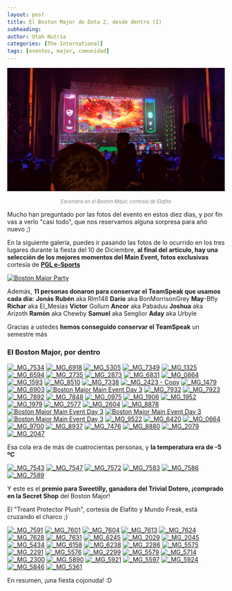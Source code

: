 ```yaml
---
layout: post
title: El Boston Major de Dota 2, desde dentro (I)
subheading: 
author: Utah Nutria
categories: [The International]
tags: [eventos, major, comunidad]
---
```

![Escenario en el Boston Major, cortesía de Elafito](/assets/images/2016/12/Escenario-Major.jpg)

<p style="color:gray; font-size:80%;" align="center"><i>Escenario en el Boston Major, cortesía de Elafito</i></p>

Mucho han preguntado por las fotos del evento en estos diez días, y por fin vas a verlo "casi todo", que nos reservamos alguna sorpresa para año nuevo ;)

En la siguiente galería, puedes ir pasando las fotos de lo ocurrido en los tres lugares durante la fiesta del 10 de Diciembre, **al final del artículo, hay una selección de los mejores momentos del Main Event, fotos exclusivas** cortesía de [**PGL e-Sports**](http://www.pglesports.com/)

[![Boston Major Party](https://c7.staticflickr.com/1/318/30943181894_0e673c656b_c.jpg)](https://www.flickr.com/photos/26731699@N04/albums/72157678111439185 "Boston Major Party")

Además, **11 personas donaron para conservar el TeamSpeak que usamos cada día:**
**Jonás**
**Rubén** aka Rlm148
**Darío** aka BonMorrisonGrey
**May**-Bfly
**Richar** aka El\_Mesias
**Victor** Gollum
**Ancor** aka Pabaduu
**Joshua** aka Arizoth
**Ramón** aka Chewby
**Samuel** aka Senglior
**Aday** aka Urbyle

Gracias a ustedes **hemos conseguido conservar el TeamSpeak** un semestre más

### El Boston Major, por dentro

[![_MG_7534](https://c3.staticflickr.com/1/80/31483173106_ae3b03966b_c.jpg)](https://www.flickr.com/photos/pglesports/31483173106/in/album-72157673714227613/ "_MG_7534")
[![_MG_6918](https://c7.staticflickr.com/6/5566/31483158246_2f3ff729bb_c.jpg)](https://www.flickr.com/photos/pglesports/31483158246/in/album-72157673714227613/ "_MG_6918")
[![_MG_5305](https://c1.staticflickr.com/1/470/30718877584_1bacd0b5f4_c.jpg)](https://www.flickr.com/photos/pglesports/30718877584/in/album-72157676305289080/ "_MG_5305")
[![_MG_7349](https://c3.staticflickr.com/1/305/30695048674_42ac294b3a_c.jpg)](https://www.flickr.com/photos/pglesports/30695048674/in/album-72157676028350881/ "_MG_7349")
[![_MG_1325](https://c8.staticflickr.com/1/154/31381905831_6a0d042c6c_c.jpg)](https://www.flickr.com/photos/pglesports/31381905831/in/album-72157675963266881/ "_MG_1325")
[![_MG_6594](https://c3.staticflickr.com/1/566/31149883010_abcca549d3_c.jpg)](https://www.flickr.com/photos/pglesports/31149883010/in/album-72157673714227613/ "_MG_6594")
[![_MG_2735](https://c1.staticflickr.com/1/307/30656478384_e362c53cb9_c.jpg)](https://www.flickr.com/photos/pglesports/30656478384/in/album-72157675963266881/ "_MG_2735")
[![_MG_2873](https://c2.staticflickr.com/1/630/31381923721_f464e60bf3_c.jpg)](https://www.flickr.com/photos/pglesports/31381923721/in/album-72157675963266881/ "_MG_2873")
[![_MG_6831](https://c5.staticflickr.com/1/342/31483158556_43d393d1c4_c.jpg)](https://www.flickr.com/photos/pglesports/31483158556/in/album-72157673714227613/ "_MG_6831")
[![_MG_0864](https://c4.staticflickr.com/1/276/31381923531_614dfa201d_c.jpg)](https://www.flickr.com/photos/pglesports/31381923531/in/album-72157675963266881/ "_MG_0864")
[![_MG_1593](https://c6.staticflickr.com/1/647/31497387285_93af0c8641_c.jpg)](https://www.flickr.com/photos/pglesports/31497387285/in/album-72157675963266881/ "_MG_1593")
[![_MG_8510](https://c5.staticflickr.com/1/718/30680562644_be94b49cb1_c.jpg)](https://www.flickr.com/photos/pglesports/30680562644/in/album-72157673714227613/ "_MG_8510")
[![_MG_7338](https://c2.staticflickr.com/1/758/31405776081_17309556e9_c.jpg)](https://www.flickr.com/photos/pglesports/31405776081/in/album-72157673714227613/ "_MG_7338")
[![_MG_2423 - Copy](https://c2.staticflickr.com/1/646/30688575913_5a53caf14c_c.jpg)](https://www.flickr.com/photos/pglesports/30688575913/in/album-72157675963266881/ "_MG_2423 - Copy")
[![_MG_1479](https://c2.staticflickr.com/6/5512/31497390465_e47c36c2d2_c.jpg)](https://www.flickr.com/photos/pglesports/31497390465/in/album-72157675963266881/ "_MG_1479")
[![_MG_6903](https://c7.staticflickr.com/1/605/31374388382_e6b29c0e2a_c.jpg)](https://www.flickr.com/photos/pglesports/31374388382/in/album-72157673714227613/ "_MG_6903")
[![Boston Major Main Event Day 3](https://c2.staticflickr.com/1/66/31541200985_d35933ac52_c.jpg)](https://www.flickr.com/photos/pglesports/31541200985/in/album-72157673667217774/ "Boston Major Main Event Day 3")
[![_MG_7932](https://c4.staticflickr.com/1/204/30712067803_76d39c648c_c.jpg)](https://www.flickr.com/photos/pglesports/30712067803/in/album-72157673714227613/ "_MG_7932")
[![_MG_7923](https://c1.staticflickr.com/1/216/31483162376_0f50bd28c2_c.jpg)](https://www.flickr.com/photos/pglesports/31483162376/in/album-72157673714227613/ "_MG_7923")
[![_MG_7892](https://c7.staticflickr.com/1/291/31483163526_1417402177_c.jpg)](https://www.flickr.com/photos/pglesports/31483163526/in/album-72157673714227613/ "_MG_7892")
[![_MG_7848](https://c5.staticflickr.com/6/5500/31149832500_f99d5a2cb1_c.jpg)](https://www.flickr.com/photos/pglesports/31149832500/in/album-72157673714227613/ "_MG_7848")
[![_MG_0975](https://c5.staticflickr.com/1/239/30695052924_df498508e1_c.jpg)](https://www.flickr.com/photos/pglesports/30695052924/in/album-72157676028350881/ "_MG_0975")
[![_MG_1906](https://c4.staticflickr.com/1/187/31420298571_f387948d8e_c.jpg)](https://www.flickr.com/photos/pglesports/31420298571/in/album-72157676028350881/ "_MG_1906")
[![_MG_1952](https://c4.staticflickr.com/1/722/31420298491_f26eddfa50_c.jpg)](https://www.flickr.com/photos/pglesports/31420298491/in/album-72157676028350881/ "_MG_1952")
[![_MG_1979](https://c5.staticflickr.com/1/340/31389280812_5301efd659_c.jpg)](https://www.flickr.com/photos/pglesports/31389280812/in/album-72157676028350881/ "_MG_1979")
[![_MG_2577](https://c2.staticflickr.com/1/51/30726700313_67f3ae7bf4_c.jpg)](https://www.flickr.com/photos/pglesports/30726700313/in/album-72157676028350881/ "_MG_2577")
[![_MG_2604](https://c6.staticflickr.com/1/64/30726698893_9b60212951_c.jpg)](https://www.flickr.com/photos/pglesports/30726698893/in/album-72157676028350881/ "_MG_2604")
[![_MG_8878](https://c8.staticflickr.com/1/701/31444313471_1f801355c3_c.jpg)](https://www.flickr.com/photos/pglesports/31444313471/in/album-72157676028350881/ "_MG_8878")
[![Boston Major Main Event Day 3](https://c1.staticflickr.com/1/482/31503188896_59846bf6df_c.jpg)](https://www.flickr.com/photos/pglesports/31503188896/in/album-72157673667217774/ "Boston Major Main Event Day 3")
[![Boston Major Main Event Day 3](https://c8.staticflickr.com/1/93/31541200495_41bdfbaab9_c.jpg)](https://www.flickr.com/photos/pglesports/31541200495/in/album-72157673667217774/ "Boston Major Main Event Day 3")
[![Boston Major Main Event Day 3](https://c6.staticflickr.com/6/5611/31541200165_a886d43f75_c.jpg)](https://www.flickr.com/photos/pglesports/31541200165/in/album-72157673667217774/ "Boston Major Main Event Day 3")
[![_MG_9522](https://c4.staticflickr.com/1/737/31444310851_5c169d7f9d_c.jpg)](https://www.flickr.com/photos/pglesports/31444310851/in/album-72157676028350881/ "_MG_9522")
[![_MG_6420](https://c4.staticflickr.com/1/152/31444313931_a56bb2d904_c.jpg)](https://www.flickr.com/photos/pglesports/31444313931/in/album-72157676028350881/ "_MG_6420")
[![_MG_0664](https://c6.staticflickr.com/1/779/31444309341_77dc55f1bb_c.jpg)](https://www.flickr.com/photos/pglesports/31444309341/in/album-72157676028350881/ "_MG_0664")
[![_MG_9700](https://c4.staticflickr.com/1/123/31444310731_c91a5c6c50_c.jpg)](https://www.flickr.com/photos/pglesports/31444310731/in/album-72157676028350881/ "_MG_9700")
[![_MG_8937](https://c6.staticflickr.com/1/685/31560015885_7e46560c0e_c.jpg)](https://www.flickr.com/photos/pglesports/31560015885/in/album-72157676028350881/ "_MG_8937")
[![_MG_7476](https://c3.staticflickr.com/6/5567/30695054994_d75fa7b1be_c.jpg)](https://www.flickr.com/photos/pglesports/30695054994/in/album-72157676028350881/ "_MG_7476")
[![_MG_8880](https://c2.staticflickr.com/1/664/31444313401_ae43144ca4_c.jpg)](https://www.flickr.com/photos/pglesports/31444313401/in/album-72157676028350881/ "_MG_8880")
[![_MG_2079](https://c7.staticflickr.com/1/6/31389275822_fac6981d96_c.jpg)](https://www.flickr.com/photos/pglesports/31389275822/in/album-72157676028350881/ "_MG_2079")
[![_MG_2047](https://c3.staticflickr.com/1/553/30695050274_a991e7d3c6_c.jpg)](https://www.flickr.com/photos/pglesports/30695050274/in/album-72157676028350881/ "_MG_2047")

Esa cola era de más de cuatrocientas personas, y **la temperatura era de -5 ºC** 

[![_MG_7543](https://c3.staticflickr.com/1/221/31483172666_31620df21f_c.jpg)](https://www.flickr.com/photos/pglesports/31483172666/in/album-72157673714227613/ "_MG_7543")
[![_MG_7547](https://c2.staticflickr.com/1/167/30712087153_7a61e42fc3_c.jpg)](https://www.flickr.com/photos/pglesports/30712087153/in/album-72157673714227613/ "_MG_7547")
[![_MG_7572](https://c2.staticflickr.com/1/418/30712086673_67a274ac2a_c.jpg)](https://www.flickr.com/photos/pglesports/30712086673/in/album-72157673714227613/ "_MG_7572")
[![_MG_7583](https://c6.staticflickr.com/1/81/30712086253_99ec8b401e_c.jpg)](https://www.flickr.com/photos/pglesports/30712086253/in/album-72157673714227613/ "_MG_7583")
[![_MG_7586](https://c4.staticflickr.com/6/5575/30712085803_6b2534022f_c.jpg)](https://www.flickr.com/photos/pglesports/30712085803/in/album-72157673714227613/ "_MG_7586")
[![_MG_7589](https://c2.staticflickr.com/1/62/30712063393_b90a4ee2f6_c.jpg)](https://www.flickr.com/photos/pglesports/30712063393/in/album-72157673714227613/ "_MG_7589")

Y este es el **premio para Sweetilly, ganadora del Trivial Dotero, ¡comprado en la Secret Shop** del Boston Major!

El "Treant Protector Plush", cortesía de Elafito y Mundo Freak, está cruzando el charco ;)

[![_MG_7591](https://c6.staticflickr.com/1/426/30712085333_25dc1c4069_c.jpg)](https://www.flickr.com/photos/pglesports/30712085333/in/album-72157673714227613/ "_MG_7591")
[![_MG_7601](https://c7.staticflickr.com/1/452/31483171486_2a6eba71b8_c.jpg)](https://www.flickr.com/photos/pglesports/31483171486/in/album-72157673714227613/ "_MG_7601")
[![_MG_7604](https://c7.staticflickr.com/1/19/31483171366_206a42da05_c.jpg)](https://www.flickr.com/photos/pglesports/31483171366/in/album-72157673714227613/ "_MG_7604")
[![_MG_7613](https://c3.staticflickr.com/1/81/31483171346_14c3a8dc4e_c.jpg)](https://www.flickr.com/photos/pglesports/31483171346/in/album-72157673714227613/ "_MG_7613")
[![_MG_7624](https://c3.staticflickr.com/1/384/31149842530_59ee8ef25c_c.jpg)](https://www.flickr.com/photos/pglesports/31149842530/in/album-72157673714227613/ "_MG_7624")
[![_MG_7628](https://c1.staticflickr.com/1/666/31149842400_4f49e15360_c.jpg)](https://www.flickr.com/photos/pglesports/31149842400/in/album-72157673714227613/ "_MG_7628")
[![_MG_7631](https://c5.staticflickr.com/1/767/31149840140_ff72bc1698_c.jpg)](https://www.flickr.com/photos/pglesports/31149840140/in/album-72157673714227613/ "_MG_7631")
[![_MG_6245](https://c3.staticflickr.com/1/107/31187840050_aeed694924_c.jpg)](https://www.flickr.com/photos/pglesports/31187840050/in/album-72157676305289080/ "_MG_6245")
[![_MG_2029](https://c3.staticflickr.com/1/209/31522192946_7cd11fb9fb_c.jpg)](https://www.flickr.com/photos/pglesports/31522192946/in/album-72157676305289080/ "_MG_2029")
[![_MG_2045](https://c4.staticflickr.com/1/325/31560056355_0a29665a10_c.jpg)](https://www.flickr.com/photos/pglesports/31560056355/in/album-72157676305289080/ "_MG_2045")
[![_MG_5434](https://c1.staticflickr.com/1/98/30718877264_1b879e65c9_c.jpg)](https://www.flickr.com/photos/pglesports/30718877264/in/album-72157676305289080/ "_MG_5434")
[![_MG_6158](https://c8.staticflickr.com/1/698/31444368231_97c12f42a5_c.jpg)](https://www.flickr.com/photos/pglesports/31444368231/in/album-72157676305289080/ "_MG_6158")
[![_MG_6238](https://c3.staticflickr.com/1/479/31187843090_d4f59c0ea5_c.jpg)](https://www.flickr.com/photos/pglesports/31187843090/in/album-72157676305289080/ "_MG_6238")
[![_MG_2286](https://c3.staticflickr.com/1/489/30718878154_8450dbec5d_c.jpg)](https://www.flickr.com/photos/pglesports/30718878154/in/album-72157676305289080/ "_MG_2286")
[![_MG_5575](https://c7.staticflickr.com/1/394/31413313462_8aa1e71b78_c.jpg)](https://www.flickr.com/photos/pglesports/31413313462/in/album-72157676305289080/ "_MG_5575")
[![_MG_2291](https://c7.staticflickr.com/1/403/31522190566_e82eba2f74_c.jpg)](https://www.flickr.com/photos/pglesports/31522190566/in/album-72157676305289080/ "_MG_2291")
[![_MG_5576](https://c3.staticflickr.com/1/663/30718876874_c4fd04af11_c.jpg)](https://www.flickr.com/photos/pglesports/30718876874/in/album-72157676305289080/ "_MG_5576")
[![_MG_2299](https://c3.staticflickr.com/1/722/30718878074_6d05fcfe63_c.jpg)](https://www.flickr.com/photos/pglesports/30718878074/in/album-72157676305289080/ "_MG_2299")
[![_MG_5579](https://c5.staticflickr.com/6/5518/31187841340_cbc9571ce1_c.jpg)](https://www.flickr.com/photos/pglesports/31187841340/in/album-72157676305289080/ "_MG_5579")
[![_MG_5714](https://c7.staticflickr.com/1/358/31187844630_4fd3ceafd3_c.jpg)](https://www.flickr.com/photos/pglesports/31187844630/in/album-72157676305289080/ "_MG_5714")
[![_MG_2300](https://c1.staticflickr.com/6/5347/31187842000_8dbd3c0611_c.jpg)](https://www.flickr.com/photos/pglesports/31187842000/in/album-72157676305289080/ "_MG_2300")
[![_MG_5890](https://c2.staticflickr.com/1/239/31560057105_4f49e9b09d_c.jpg)](https://www.flickr.com/photos/pglesports/31560057105/in/album-72157676305289080/ "_MG_5890")
[![_MG_5921](https://c8.staticflickr.com/1/79/31560055215_89de160ee4_c.jpg)](https://www.flickr.com/photos/pglesports/31560055215/in/album-72157676305289080/ "_MG_5921")
[![_MG_5597](https://c5.staticflickr.com/1/502/30718876804_b5e7464914_c.jpg)](https://www.flickr.com/photos/pglesports/30718876804/in/album-72157676305289080/ "_MG_5597")
[![_MG_5924](https://c2.staticflickr.com/1/653/31560057065_3c484f215e_c.jpg)](https://www.flickr.com/photos/pglesports/31560057065/in/album-72157676305289080/ "_MG_5924")
[![_MG_5846](https://c5.staticflickr.com/1/369/31413315572_6270e2d02e_c.jpg)](https://www.flickr.com/photos/pglesports/31413315572/in/album-72157676305289080/ "_MG_5846")
[![_MG_5361](https://c3.staticflickr.com/1/163/31522189266_bf440b31fb_c.jpg)](https://www.flickr.com/photos/pglesports/31522189266/in/album-72157676305289080/ "_MG_5361")

En resumen, ¡una fiesta cojonuda! :D
